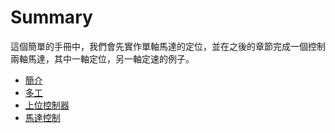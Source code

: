 # Summary

這個簡單的手冊中，我們會先實作單軸馬達的定位，並在之後的章節完成一個控制兩軸馬達，其中一軸定位，另一軸定速的例子。

- [簡介](./README.md)
- [多工](./tasks.md)
- [上位控制器](./host.md)
- [馬達控制](./motor_control.md)
